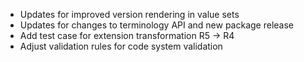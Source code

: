 * Updates for improved version rendering in value sets
* Updates for changes to terminology API and new package release
* Add test case for extension transformation R5 -> R4
* Adjust validation rules for code system validation